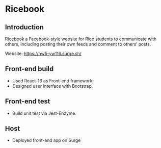 # Ricebook

## Introduction
Ricebook a Facebook-style website for Rice students to communicate with others, including posting their own feeds and comment to others’ posts.

Website: https://hw5-yw116.surge.sh/

## Front-end build
- Used React-16 as Front-end framework.
- Designed user interface with Bootstrap.


## Front-end test
- Build unit test via Jest-Enzyme.

## Host
- Deployed front-end app on Surge
